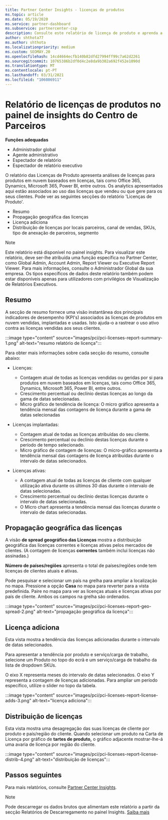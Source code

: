 ```yaml
---
title: Partner Center Insights - licenças de produtos
ms.topic: article
ms.date: 05/19/2020
ms.service: partner-dashboard
ms.subservice: partnercenter-csp
description: Consulte este relatório de licença de produto e aprenda a melhorar com os produtos de nuvem licenciados que vende ou gere para os seus clientes.
author: shthota77
ms.author: shthota
ms.localizationpriority: medium
ms.custom: SEOMAY.20
ms.openlocfilehash: 14cd4664ecfb140b82dfd27994ff99c7a62d2261
ms.sourcegitcommit: 10765386b2df0d4c2e8da9b302a692f452e1090d
ms.translationtype: MT
ms.contentlocale: pt-PT
ms.lasthandoff: 03/31/2021
ms.locfileid: "106086911"
---
```

# <a name="product-licenses-report-in-the-partner-center-insights-dashboard"></a>Relatório de licenças de produtos no painel de insights do Centro de Parceiros

**Funções adequadas**

- Administrador global
- Agente administrativo
- Espectador de relatório
- Espectador de relatório executivo

O relatório das Licenças de Produto apresenta análises de licenças para produtos em nuvem baseados em licenças, tais como Office 365, Dynamics, Microsoft 365, Power BI, entre outros. Os analytics apresentados aqui estão associados ao uso das licenças que vendeu ou que gere para os seus clientes. Pode ver as seguintes secções do relatório 'Licenças de Produto'.

- Resumo
- Propagação geográfica das licenças
- Licença adiciona
- Distribuição de licenças por locais parceiros, canal de vendas, SKUs, tipo de anexação de parceiros, segmento

 > [!NOTE]
 > Este relatório está disponível no painel insights. Para visualizar este relatório, deve ser-lhe atribuída uma função específica no Partner Center, como Global Admin, Account Admin, Report Viewer ou Executive Report Viewer. Para mais informações, consulte o Administrador Global da sua empresa. Os tipos específicos de dados deste relatório também podem estar disponíveis apenas para utilizadores com privilégios de Visualização de Relatórios Executivos.

## <a name="summary"></a>Resumo

A secção de resumo fornece uma visão instantânea dos principais indicadores de desempenho (KPI's) associados às licenças de produtos em nuvem vendidas, implantadas e usadas. Isto ajuda-o a rastrear o uso ativo contra as licenças vendidas aos seus clientes.

:::image type="content" source="images/pci/pci-licenses-report-summary-1.png" alt-text="resumo relatório de licença":::

Para obter mais informações sobre cada secção do resumo, consulte abaixo:

- Licenças: 
  - Contagem atual de todas as licenças vendidas ou geridas por si para produtos em nuvem baseados em licenças, tais como Office 365, Dynamics, Microsoft 365, Power BI, entre outros.
  - Crescimento percentual ou declínio destas licenças ao longo da gama de datas selecionadas.
  - Micro gráfico de tendência de licença: O micro gráfico apresenta a tendência mensal das contagens de licença durante a gama de datas selecionadas

- Licenças implantadas:
  - Contagem atual de todas as licenças atribuídas do seu cliente.
  - Crescimento percentual ou declínio destas licenças durante o período de tempo selecionado.
  - Micro gráfico de contagem de licenças: O micro-gráfico apresenta a tendência mensal das contagens de licença atribuídas durante o intervalo de datas selecionados.

- Licenças ativas: 
  - A contagem atual de todas as licenças de cliente com qualquer utilização ativa durante os últimos 30 dias durante o intervalo de datas selecionadas.
  - Crescimento percentual ou declínio destas licenças durante o intervalo de datas selecionadas.
  - O Micro chart apresenta a tendência mensal das licenças durante o intervalo de datas selecionadas.

## <a name="geographical-spread-of-licenses"></a>Propagação geográfica das licenças

A visão **de spread geográfico das Licenças** mostra a distribuição geográfica das licenças correntes e licenças ativas pelos mercados de clientes. (A contagem de licenças **correntes** também inclui licenças não assinadas.)

**Número de países/regiões** apresenta o total de países/regiões onde tem licenças de clientes atuais e ativas.

Pode pesquisar e selecionar um país na grelha para ampliar a localização no mapa. Pressione a opção **Casa** no mapa para reverter para a vista predefinida. Paire no mapa para ver as licenças atuais e licenças ativas por país de cliente. Ambos os campos na grelha são ordenados.

:::image type="content" source="images/pci/pci-licenses-report-geo-spread-2.png" alt-text="propagação geográfica da licença":::

## <a name="license-adds"></a>Licença adiciona

Esta vista mostra a tendência das licenças adicionadas durante o intervalo de datas selecionados. 

Para apresentar a tendência por produto e serviço/carga de trabalho, selecione um Produto no topo do ecrã e um serviço/carga de trabalho da lista de dropdown SKUs.

O eixo X representa meses do intervalo de datas selecionados. O eixo Y representa a contagem de licenças adicionadas. Para ampliar um período específico, utilize o slider no topo da tabela.

:::image type="content" source="images/pci/pci-licenses-report-license-adds-3.png" alt-text="licença adiciona":::

## <a name="license-distribution"></a>Distribuição de licenças

Esta vista mostra uma desagregação das suas licenças de cliente por produto e país/região do cliente. Quando selecionar um produto na Carta de Licença por gráfico de **tartes de produto,** o gráfico adjacente mostrar-lhe-á uma avaria de licença por região do cliente.

:::image type="content" source="images/pci/pci-licenses-report-license-distrib-4.png" alt-text="distribuição de licenças":::

## <a name="next-steps"></a>Passos seguintes

Para mais relatórios, consulte [Partner Center Insights](partner-center-insights.md).

>[!NOTE] 
> Pode descarregar os dados brutos que alimentam este relatório a partir da secção Relatórios de Descarregamento no painel Insights. [Saiba mais](pci-download-reports.md)
